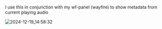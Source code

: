 I use this in conjunction with my wf-panel (wayfire) to show metadata from current playing audio

![2024-12-19_14:58:32](https://github.com/user-attachments/assets/82088b1b-9d56-450b-b5b2-7b689fc39cb8)
